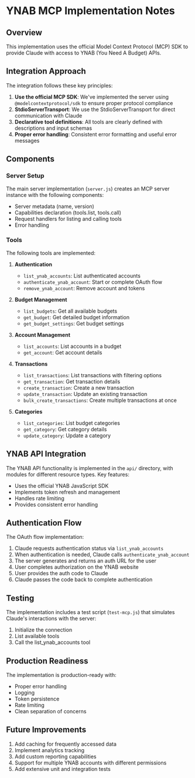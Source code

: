 # YNAB MCP Implementation Notes

## Overview

This implementation uses the official Model Context Protocol (MCP) SDK to provide Claude with access to YNAB (You Need A Budget) APIs.

## Integration Approach

The integration follows these key principles:

1. **Use the official MCP SDK**: We've implemented the server using `@modelcontextprotocol/sdk` to ensure proper protocol compliance
2. **StdioServerTransport**: We use the StdioServerTransport for direct communication with Claude
3. **Declarative tool definitions**: All tools are clearly defined with descriptions and input schemas
4. **Proper error handling**: Consistent error formatting and useful error messages

## Components

### Server Setup

The main server implementation (`server.js`) creates an MCP server instance with the following components:

- Server metadata (name, version)
- Capabilities declaration (tools.list, tools.call)
- Request handlers for listing and calling tools
- Error handling

### Tools

The following tools are implemented:

1. **Authentication**
   - `list_ynab_accounts`: List authenticated accounts
   - `authenticate_ynab_account`: Start or complete OAuth flow
   - `remove_ynab_account`: Remove account and tokens

2. **Budget Management**
   - `list_budgets`: Get all available budgets
   - `get_budget`: Get detailed budget information
   - `get_budget_settings`: Get budget settings

3. **Account Management**
   - `list_accounts`: List accounts in a budget
   - `get_account`: Get account details

4. **Transactions**
   - `list_transactions`: List transactions with filtering options
   - `get_transaction`: Get transaction details
   - `create_transaction`: Create a new transaction
   - `update_transaction`: Update an existing transaction
   - `bulk_create_transactions`: Create multiple transactions at once

5. **Categories**
   - `list_categories`: List budget categories
   - `get_category`: Get category details
   - `update_category`: Update a category

## YNAB API Integration

The YNAB API functionality is implemented in the `api/` directory, with modules for different resource types. Key features:

- Uses the official YNAB JavaScript SDK
- Implements token refresh and management
- Handles rate limiting
- Provides consistent error handling

## Authentication Flow

The OAuth flow implementation:

1. Claude requests authentication status via `list_ynab_accounts`
2. When authentication is needed, Claude calls `authenticate_ynab_account`
3. The server generates and returns an auth URL for the user
4. User completes authorization on the YNAB website
5. User provides the auth code to Claude
6. Claude passes the code back to complete authentication

## Testing

The implementation includes a test script (`test-mcp.js`) that simulates Claude's interactions with the server:

1. Initialize the connection
2. List available tools
3. Call the list_ynab_accounts tool

## Production Readiness

The implementation is production-ready with:

- Proper error handling
- Logging
- Token persistence
- Rate limiting
- Clean separation of concerns

## Future Improvements

1. Add caching for frequently accessed data
2. Implement analytics tracking
3. Add custom reporting capabilities
4. Support for multiple YNAB accounts with different permissions
5. Add extensive unit and integration tests